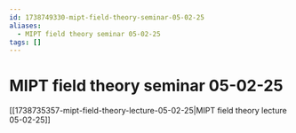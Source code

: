 ```yaml
---
id: 1738749330-mipt-field-theory-seminar-05-02-25
aliases:
  - MIPT field theory seminar 05-02-25
tags: []
---
```


# MIPT field theory seminar 05-02-25
[[1738735357-mipt-field-theory-lecture-05-02-25|MIPT field theory lecture 05-02-25]]

